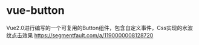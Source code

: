 # vue-button
Vue2.0进行编写的一个可复用的Button组件，包含自定义事件，Css实现的水波纹点击效果
https://segmentfault.com/a/1190000008128720
